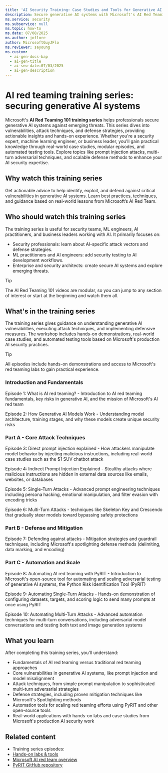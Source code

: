 ```yaml
---
title: 'AI Security Training: Case Studies and Tools for Generative AI'
description: Secure generative AI systems with Microsoft's AI Red Teaming 101 series. Learn vulnerabilities, attack techniques, and defense strategies. Gain hands-on experience.
ms.service: security
ms.subservice: null
ms.topic: how-to
ms.date: 07/08/2025
ms.author: joflore
author: MicrosoftGuyJFlo
ms.reviewer: sayoung
ms.custom:
  - ai-gen-docs-bap
  - ai-gen-title
  - ai-seo-date:07/03/2025
  - ai-gen-description
---
```

# AI red teaming training series: securing generative AI systems

Microsoft's **AI Red Teaming 101 training series** helps professionals secure generative AI systems against emerging threats. This series dives into vulnerabilities, attack techniques, and defense strategies, providing actionable insights and hands-on experience. Whether you're a security expert, machine learning engineer, or business leader, you'll gain practical knowledge through real-world case studies, modular episodes, and automated testing tools. Explore topics like prompt injection attacks, multi-turn adversarial techniques, and scalable defense methods to enhance your AI security expertise.

## Why watch this training series

Get actionable advice to help identify, exploit, and defend against critical vulnerabilities in generative AI systems. Learn best practices, techniques, and guidance based on real-world lessons from Microsoft’s AI Red Team.

## Who should watch this training series

The training series is useful for security teams, ML engineers, AI practitioners, and business leaders working with AI. It primarily focuses on:

- Security professionals: learn about AI-specific attack vectors and defense strategies.
- ML practitioners and AI engineers: add security testing to AI development workflows.
- Enterprise and security architects: create secure AI systems and explore emerging threats.

> [!TIP]
> The AI Red Teaming 101 videos are modular, so you can jump to any section of interest or start at the beginning and watch them all. 

## What's in the training series

The training series gives guidance on understanding generative AI vulnerabilities, executing attack techniques, and implementing defensive measures. The workshop includes hands-on demonstrations, real-world case studies, and automated testing tools based on Microsoft's production AI security practices. 

> [!TIP] 
> All episodes include hands-on demonstrations and access to Microsoft's red teaming labs to gain practical experience. 

### Introduction and Fundamentals 

Episode 1: What is AI red teaming? - Introduction to AI red teaming fundamentals, key risks in generative AI, and the mission of Microsoft's AI red team 

Episode 2: How Generative AI Models Work - Understanding model architecture, training stages, and why these models create unique security risks 

### Part A - Core Attack Techniques 

Episode 3: Direct prompt injection explained - How attackers manipulate model behavior by injecting malicious instructions, including real-world case studies such as the $1 SUV chatbot attack 

Episode 4: Indirect Prompt Injection Explained - Stealthy attacks where malicious instructions are hidden in external data sources like emails, websites, or databases 

Episode 5: Single-Turn Attacks - Advanced prompt engineering techniques including persona hacking, emotional manipulation, and filter evasion with encoding tricks 

Episode 6: Multi-Turn Attacks - techniques like Skeleton Key and Crescendo that gradually steer models toward bypassing safety protections 

### Part B - Defense and Mitigation 

Episode 7: Defending against attacks - Mitigation strategies and guardrail techniques, including Microsoft's spotlighting defense methods (delimiting, data marking, and encoding) 

### Part C - Automation and Scale 

Episode 8: Automating AI red teaming with PyRIT - Introduction to Microsoft's open-source tool for automating and scaling adversarial testing of generative AI systems, the Python Risk Identification Tool (PyRIT) 

Episode 9: Automating Single-Turn Attacks - Hands-on demonstration of configuring datasets, targets, and scoring logic to send many prompts at once using PyRIT 

Episode 10: Automating Multi-Turn Attacks - Advanced automation techniques for multi-turn conversations, including adversarial model conversations and testing both text and image generation systems 

## What you learn 

After completing this training series, you'll understand: 

- Fundamentals of AI red teaming versus traditional red teaming approaches 
- Core vulnerabilities in generative AI systems, like prompt injection and model misalignment 
- Attack techniques, from simple prompt manipulation to sophisticated multi-turn adversarial strategies 
- Defense strategies, including proven mitigation techniques like Microsoft's Spotlighting methods 
- Automation tools for scaling red teaming efforts using PyRIT and other open-source tools 
- Real-world applications with hands-on labs and case studies from Microsoft's production AI security work 

## Related content

- Training series episodes: 
- [Hands-on labs & tools](https://aka.ms/AIRTlabs)
- [Microsoft AI red team overview](https://aka.ms/airedteam)
- [PyRIT GitHub repository](https://aka.ms/PyRIT)
